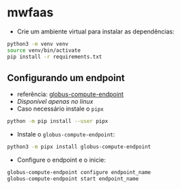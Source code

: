 # mwfaas

- Crie um ambiente virtual para instalar as dependências:

```bash
python3 -m venv venv
source venv/bin/activate
pip install -r requirements.txt
```

## Configurando um endpoint

- referência: [globus-compute-endpoint](https://globus-compute.readthedocs.io/en/2.6.0/endpoints.html)
- _Disponível apenas no linux_
- Caso necessário instale o `pipx`

```bash
python -m pip install --user pipx
```

- Instale o `globus-compute-endpoint`:

```bash
python3 -m pipx install globus-compute-endpoint
```

- Configure o endpoint e o inicie:

```bash
globus-compute-endpoint configure endpoint_name
globus-compute-endpoint start endpoint_name
```
